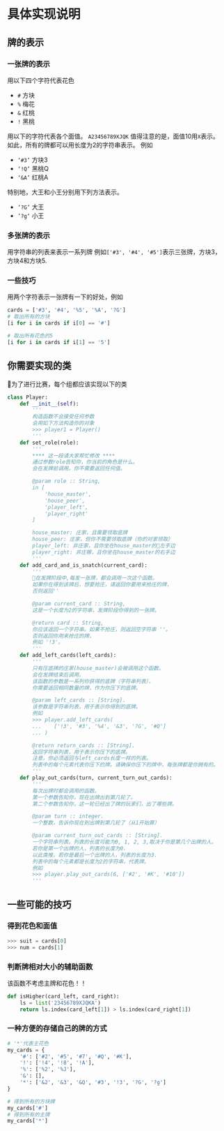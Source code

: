 # 具体实现说明
## 牌的表示
### 一张牌的表示
用以下四个字符代表花色
- `#` 方块
- `%` 梅花
- `&` 红桃
- `!` 黑桃

用以下的字符代表各个面值。
`A23456789XJQK`
值得注意的是，面值10用`X`表示。
如此，所有的牌都可以用长度为2的字符串表示。
例如
- `‘#3’` 方块3
- `‘!Q’` 黑桃Q
- `‘&A’` 红桃A

特别地，大王和小王分别用下列方法表示。
- `‘?G’` 大王
- `’?g‘` 小王

### 多张牌的表示
用字符串的列表来表示一系列牌
例如`['#3', '#4', '#5']`表示三张牌，方块3，方块4和方块5.

### 一些技巧
用两个字符表示一张牌有一下的好处，例如
``` python
cards = ['#3', '#4', '%5', '%A', '?G']
# 取出所有的方块
[i for i in cards if i[0] == '#']

# 取出所有花色的5
[i for i in cards if i[1] == '5']
```

## 你需要实现的类
为了进行比赛，每个组都应该实现以下的类

``` python
class Player:
    def __init__(self):
        '''
        构造函数不会接受任何参数
        会用如下方法构造你的对象
        >>> player1 = Player()
        '''
    def set_role(role):
        '''
        **** 这一段请大家帮忙修改 ****
        通过参数role告知你，你当前的角色是什么。 
        会在发牌前调用。你不需要返回任何值。

        @param role :: String, 
        in [
            'house_master', 
            'house_peer', 
            'player_left', 
            'player_right'
        ]

        house_master: 庄家，且需要领取底牌
        house_peer: 庄家，但你不需要领取底牌（你的对家领取）
        player_left: 非庄家，且你坐在house_master的左手边
        player_right: 非庄稼，且你坐在house_master的右手边
        '''
    def add_card_and_is_snatch(current_card):
        '''
        在发牌阶段中,每发一张牌，都会调用一次这个函数。
        如果你在得到该牌后，想要抢庄，请返回你要用来抢庄的牌，
        否则返回''

        @param current_card :: String, 
        这是一个长度为2的字符串，发牌阶段你得到的一张牌。

        @return card :: String, 
        你应该返回一个字符串。如果不抢庄，则返回空字符串 ''。
        否则返回你用来抢庄的牌，
        例如 '!3'。
        '''
    def add_left_cards(left_cards):
        '''
        只有压底牌的庄家(house_master)会被调用这个函数。
        会在发牌结束后调用。
        该函数的参数是一系列你获得的底牌（字符串列表），
        你需要返回相同数量的牌，作为你压下的底牌。

        @param left_cards :: [String]. 
        该参数是字符串列表，用于表示你得到的底牌。
        例如
        >>> player.add_left_cards(
        ...    ['!3', '#3', '%4', '&3', '?G', '#Q']
        ... )

        @return return_cards :: [String]. 
        返回字符串列表，用于表示你压下的底牌。
        注意，你必须返回与left_cards长度一样的列表。
        列表中的每个元素代表你压下的牌。请确保你压下的牌中，每张牌都是你拥有的。
        '''
    def play_out_cards(turn, current_turn_out_cards):
        '''
        每次出牌时都会调用的函数。
        第一个参数告知你，现在出牌出到第几轮了。
        第二个参数告知你，这一轮已经出了牌的玩家们，出了哪些牌。

        @param turn :: integer. 
        一个整数，告诉你现在到出牌到第几轮了（从1开始算）

        @param current_turn_out_cards :: [String].
        一个字符串列表。列表的长度可能为0, 1, 2, 3,取决于你是第几个出牌的人。
        若你是第一个出牌的人，列表的长度为0.
        以此类推，若你是最后一个出牌的人，列表的长度为3.
        列表中的每个元素都是长度为2的字符串，代表牌。
        例如
        >>> player.play_out_cards(6, ['#2', '#K', '#10'])
        '''
```

## 一些可能的技巧
### 得到花色和面值
``` python
>>> suit = cards[0]
>>> num = cards[1]
```
### 判断牌相对大小的辅助函数
该函数不考虑主牌和花色！！
``` python
def isHigher(card_left, card_right):
    ls = list('23456789XJQKA')
    return ls.index(card_left[1]) > ls.index(card_right[1])
```

### 一种方便的存储自己的牌的方式
``` python
# '*'代表主花色
my_cards = {
    '#': ['#2', '#5', '#7', '#Q', '#K'],
    '!': ['!4', '!8', '!A'],
    '%': ['%2', '%J'],
    '&': [],
    '*': ['&2', '&3', '&Q', '#3', '!3', '?G', '?g']
}

# 得到所有的方块牌
my_cards['#']
# 得到所有的主牌
my_cards['*']
```
